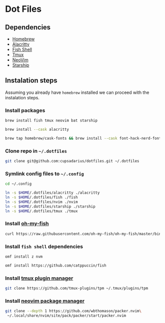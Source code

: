 # Dot Files

## Dependencies

* [Homebrew](https://brew.sh)
* [Alacritty](https://alacritty.org/)
* [Fish Shell](https://fishshell.com/)
* [Tmux](https://github.com/tmux/tmux)
* [NeoVim](https://neovim.io/)
* [Starship](https://starship.rs/)

## Instalation steps

Assuming you already have `homebrew` installed we can proceed with the instalation steps.

### Install packages

```bash
brew install fish tmux neovim bat starship
```

```bash
brew install --cask alacritty
```

```bash
brew tap homebrew/cask-fonts && brew install --cask font-hack-nerd-font
```

### Clone repo in `~/.dotfiles`

```bash
git clone git@github.com:cupsadarius/dotfiles.git ~/.dotfiles
```

### Symlink config files to `~/.config`

```bash
cd ~/.config

ln -s $HOME/.dotfiles/alacritty ./alacritty
ln -s $HOME/.dotfiles/fish ./fish
ln -s $HOME/.dotfiles/nvim ./nvim
ln -s $HOME/.dotfiles/starship ./starship
ln -s $HOME/.dotfiles/tmux ./tmux
```

### Install [oh-my-fish](https://github.com/oh-my-fish/oh-my-fish)

```bash
curl https://raw.githubusercontent.com/oh-my-fish/oh-my-fish/master/bin/install | fish
```

### Install `fish shell` dependencies

```bash
omf install z nvm
```

```bash
omf install https://github.com/catppuccin/fish
```

### Install [tmux plugin manager](https://github.com/tmux-plugins/tpm)

```bash
git clone https://github.com/tmux-plugins/tpm ~/.tmux/plugins/tpm
```

### Install [neovim package manager](https://github.com/wbthomason/packer.nvim)

```bash
git clone --depth 1 https://github.com/wbthomason/packer.nvim\
 ~/.local/share/nvim/site/pack/packer/start/packer.nvim
 ```

